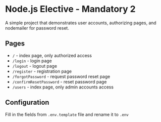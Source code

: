 # Node.js Elective - Mandatory 2

A simple project that demonstrates user accounts, authorizing pages, and nodemailer for password reset.

## Pages

* ```/``` - index page, only authorized access 
* ```/login``` - login page
* ```/logout``` - logout page
* ```/register``` - registration page
* ```/forgotPassword``` - request password reset page
* ```/confirmResetPassword``` - reset password page
* ```/users``` - index page, only admin accounts access 

## Configuration
Fill in the fields from ```.env.template``` file and rename it to ```.env```
